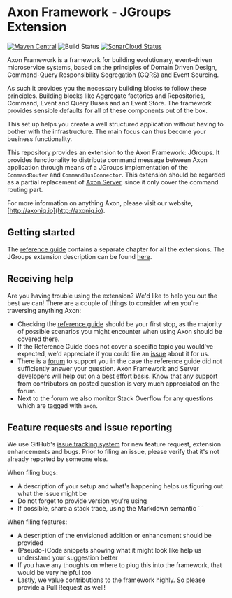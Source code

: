 # Axon Framework - JGroups Extension
[![Maven Central](https://maven-badges.herokuapp.com/maven-central/org.axonframework.extensions.jgroups/axon-jgroups/badge.svg)](https://maven-badges.herokuapp.com/maven-central/org.axonframework.extensions.jgroups/axon-jgroups/)
![Build Status](https://github.com/AxonFramework/extension-jgroups/workflows/JGroups%20Extension/badge.svg?branch=master)
[![SonarCloud Status](https://sonarcloud.io/api/project_badges/measure?project=AxonFramework_extension-jgroups&metric=alert_status)](https://sonarcloud.io/dashboard?id=AxonFramework_extension-jgroups)

Axon Framework is a framework for building evolutionary, event-driven microservice systems,
 based on the principles of Domain Driven Design, Command-Query Responsibility Segregation (CQRS) and Event Sourcing.

As such it provides you the necessary building blocks to follow these principles. 
Building blocks like Aggregate factories and Repositories, Command, Event and Query Buses and an Event Store.
The framework provides sensible defaults for all of these components out of the box.

This set up helps you create a well structured application without having to bother with the infrastructure.
The main focus can thus become your business functionality.

This repository provides an extension to the Axon Framework: JGroups.
It provides functionality to distribute command message between Axon application through means of a JGroups 
 implementation of the `CommandRouter` and `CommandBusConnector`.
This extension should be regarded as a partial replacement of [Axon Server](https://axoniq.io/product-overview/axon-server),
 since it only cover the command routing part.
  
For more information on anything Axon, please visit our website, [http://axoniq.io](http://axoniq.io).

## Getting started

The [reference guide](https://docs.axoniq.io) contains a separate chapter for all the extensions.
The JGroups extension description can be found [here](https://docs.axoniq.io/reference-guide/extensions/jgroups).

## Receiving help

Are you having trouble using the extension? 
We'd like to help you out the best we can!
There are a couple of things to consider when you're traversing anything Axon:

* Checking the [reference guide](https://docs.axoniq.io/reference-guide/extensions/jgroups) should be your first stop,
 as the majority of possible scenarios you might encounter when using Axon should be covered there.
* If the Reference Guide does not cover a specific topic you would've expected,
 we'd appreciate if you could file an [issue](https://github.com/AxonIQ/reference-guide/issues) about it for us. 
* There is a [forum](https://discuss.axoniq.io/) to support you in the case the reference guide did not sufficiently answer your question.
Axon Framework and Server developers will help out on a best effort basis.
Know that any support from contributors on posted question is very much appreciated on the forum.
* Next to the forum we also monitor Stack Overflow for any questions which are tagged with `axon`.

## Feature requests and issue reporting

We use GitHub's [issue tracking system](https://github.com/AxonFramework/extension-jgroups/issues) for new feature 
request, extension enhancements and bugs. 
Prior to filing an issue, please verify that it's not already reported by someone else.

When filing bugs:
* A description of your setup and what's happening helps us figuring out what the issue might be
* Do not forget to provide version you're using
* If possible, share a stack trace, using the Markdown semantic ```

When filing features:
* A description of the envisioned addition or enhancement should be provided
* (Pseudo-)Code snippets showing what it might look like help us understand your suggestion better 
* If you have any thoughts on where to plug this into the framework, that would be very helpful too
* Lastly, we value contributions to the framework highly. So please provide a Pull Request as well!
 